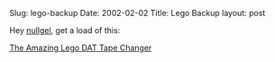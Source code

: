 Slug: lego-backup
Date: 2002-02-02
Title: Lego Backup
layout: post

Hey <a href="http://www.nullgel.com">nullgel</a>, get a load of this:<p>
<a href="http://slashdot.org/article.pl?sid=02/01/31/2247249&amp;mode=thread">The Amazing Lego DAT Tape Changer</a></p>
